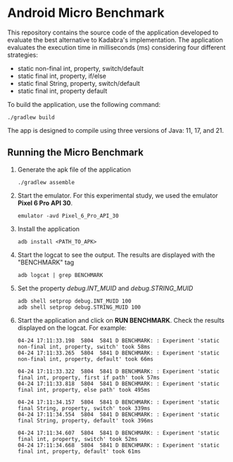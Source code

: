 # Android Micro Benchmark
This repository contains the source code of the application developed to evaluate the best alternative to Kadabra's implementation. The application evaluates the execution time in milliseconds (ms) considering four different strategies:

- static non-final int, property, switch/default
- static final int, property, if/else
- static final String, property, switch/default
- static final int, property default

To build the application, use the following command:
```
./gradlew build
```

The app is designed to compile using three versions of Java: 11, 17, and 21.

## Running the Micro Benchmark
1. Generate the apk file of the application
   ```
   ./gradlew assemble
   ```
2. Start the emulator. For this experimental study, we used the emulator **Pixel 6 Pro API 30**.
    ```
    emulator -avd Pixel_6_Pro_API_30
    ```
3. Install the application
    ```
    adb install <PATH_TO_APK>
    ```
4. Start the logcat to see the output. The results are displayed with the "BENCHMARK" tag
    ```
    adb logcat | grep BENCHMARK
    ``` 

5. Set the property *debug.INT_MUID* and *debug.STRING_MUID*
    ```
    adb shell setprop debug.INT_MUID 100
    adb shell setprop debug.STRING_MUID 100
    ```

6. Start the application and click on **RUN BENCHMARK**. Check the results displayed on the logcat. For example:
   ```
   04-24 17:11:33.198  5804  5841 D BENCHMARK: : Experiment 'static non-final int, property, switch' took 58ms
   04-24 17:11:33.265  5804  5841 D BENCHMARK: : Experiment 'static non-final int, property, default' took 66ms

   04-24 17:11:33.322  5804  5841 D BENCHMARK: : Experiment 'static final int, property, first if path' took 57ms
   04-24 17:11:33.818  5804  5841 D BENCHMARK: : Experiment 'static final int, property, else path' took 495ms

   04-24 17:11:34.157  5804  5841 D BENCHMARK: : Experiment 'static final String, property, switch' took 339ms
   04-24 17:11:34.554  5804  5841 D BENCHMARK: : Experiment 'static final String, property, default' took 396ms
   
   04-24 17:11:34.607  5804  5841 D BENCHMARK: : Experiment 'static final int, property, switch' took 52ms
   04-24 17:11:34.668  5804  5841 D BENCHMARK: : Experiment 'static final int, property, default' took 61ms
   ```